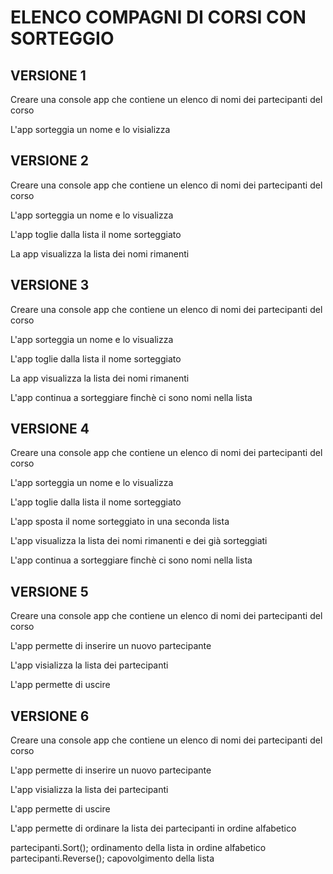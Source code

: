 # ELENCO COMPAGNI DI CORSI CON SORTEGGIO
## VERSIONE 1

Creare una console app che contiene un elenco di nomi dei partecipanti del corso

L'app sorteggia un nome e lo visializza 

## VERSIONE 2

Creare una console app che contiene un elenco di nomi dei partecipanti del corso

L'app sorteggia un nome e lo visualizza

L'app toglie dalla lista il nome sorteggiato

La app visualizza la lista dei nomi rimanenti

## VERSIONE 3


Creare una console app che contiene un elenco di nomi dei partecipanti del corso

L'app sorteggia un nome e lo visualizza

L'app toglie dalla lista il nome sorteggiato

La app visualizza la lista dei nomi rimanenti

L'app continua a sorteggiare finchè ci sono nomi nella lista

## VERSIONE 4

Creare una console app che contiene un elenco di nomi dei partecipanti del corso

L'app sorteggia un nome e lo visualizza

L'app toglie dalla lista il nome sorteggiato

L'app sposta il nome sorteggiato in una seconda lista

L'app visualizza la lista dei nomi rimanenti e dei già sorteggiati

L'app continua a sorteggiare finchè ci sono nomi nella lista

## VERSIONE 5

Creare una console app che contiene un elenco di nomi dei partecipanti del corso

L'app permette di inserire un nuovo partecipante

L'app visializza la lista dei partecipanti

L'app permette di uscire

## VERSIONE 6

Creare una console app che contiene un elenco di nomi dei partecipanti del corso

L'app permette di inserire un nuovo partecipante

L'app visializza la lista dei partecipanti

L'app permette di uscire

L'app permette di ordinare la lista dei partecipanti in ordine alfabetico

partecipanti.Sort();       ordinamento della lista in ordine alfabetico 
partecipanti.Reverse();    capovolgimento della lista